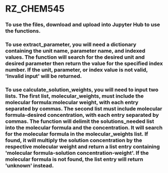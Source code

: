 # RZ_CHEM545
### To use the files, download and upload into Jupyter Hub to use the functions.
### To use extract_parameter, you will need a dictionary containing the unit name, parameter name, and indexed values. The function will search for the desired unit and desired parameter then return the value for the specified index number. If the unit, parameter, or index value is not valid, 'Invalid input' will be returned.
### To use calculate_solution_weights, you will need to input two lists. The first list, molecular_weights, must include the molecular formula:molecular weight, with each entry separated by commas. The second list must include molecular formula-desired concentration, with each entry separated by commas. The function will delimit the solutions_needed list into the molecular formula and the concentration. It will search for the molecular formula in the molecular_weights list. If found, it will multiply the solution concentration by the respective molecular weight and return a list entry containing 'molecular formula-solution concentration-weight'. If the molecular formula is not found, the list entry will return 'unknown' instead.